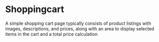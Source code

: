 # Shoppingcart
A simple shopping cart page typically consists of product listings with images, descriptions, and prices, along with an area to display selected items in the cart and a total price calculation
